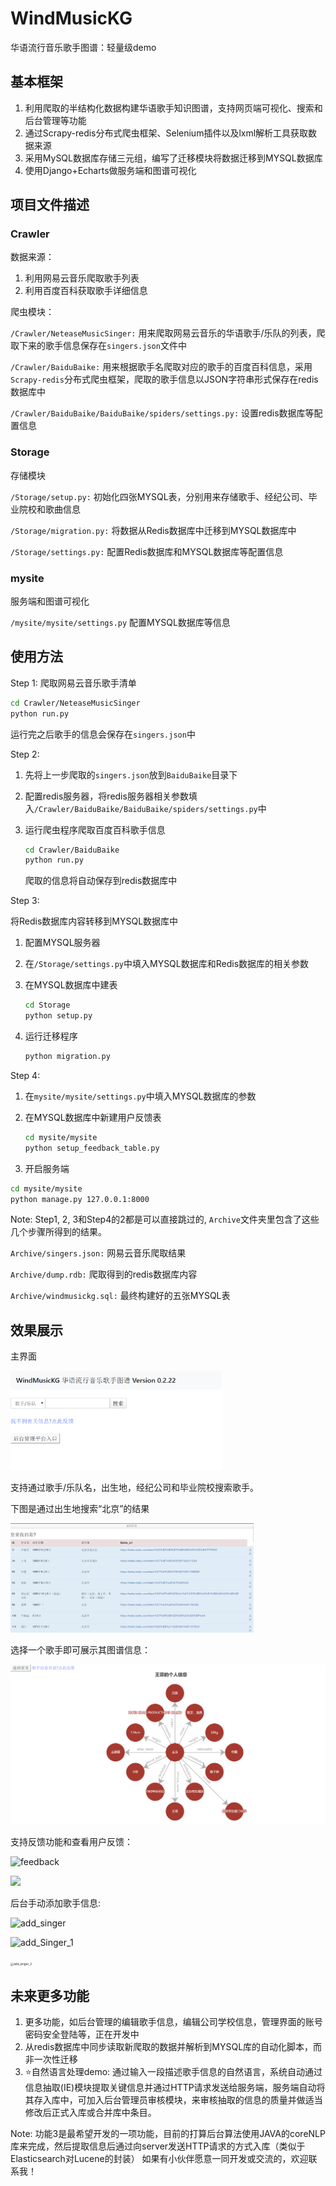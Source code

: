 # WindMusicKG

华语流行音乐歌手图谱：轻量级demo

## 基本框架

1. 利用爬取的半结构化数据构建华语歌手知识图谱，支持网页端可视化、搜索和后台管理等功能
2. 通过Scrapy-redis分布式爬虫框架、Selenium插件以及lxml解析工具获取数据来源
3. 采用MySQL数据库存储三元组，编写了迁移模块将数据迁移到MYSQL数据库
4. 使用Django+Echarts做服务端和图谱可视化

## 项目文件描述

### Crawler

数据来源：

1. 利用网易云音乐爬取歌手列表
2. 利用百度百科获取歌手详细信息

爬虫模块：

`/Crawler/NeteaseMusicSinger:` 用来爬取网易云音乐的华语歌手/乐队的列表，爬取下来的歌手信息保存在`singers.json`文件中

`/Crawler/BaiduBaike:` 用来根据歌手名爬取对应的歌手的百度百科信息，采用`Scrapy-redis`分布式爬虫框架，爬取的歌手信息以JSON字符串形式保存在redis数据库中

`/Crawler/BaiduBaike/BaiduBaike/spiders/settings.py:` 设置redis数据库等配置信息

### Storage

存储模块

`/Storage/setup.py:` 初始化四张MYSQL表，分别用来存储歌手、经纪公司、毕业院校和歌曲信息

`/Storage/migration.py:` 将数据从Redis数据库中迁移到MYSQL数据库中

`/Storage/settings.py:` 配置Redis数据库和MYSQL数据库等配置信息

### mysite

服务端和图谱可视化

`/mysite/mysite/settings.py` 配置MYSQL数据库等信息

## 使用方法

Step 1: 爬取网易云音乐歌手清单

```bash
cd Crawler/NeteaseMusicSinger
python run.py
```

运行完之后歌手的信息会保存在`singers.json`中

Step 2: 

1. 先将上一步爬取的`singers.json`放到`BaiduBaike`目录下

2. 配置redis服务器，将redis服务器相关参数填入`/Crawler/BaiduBaike/BaiduBaike/spiders/settings.py`中

3. 运行爬虫程序爬取百度百科歌手信息

   ```bash
   cd Crawler/BaiduBaike
   python run.py
   ```

   爬取的信息将自动保存到redis数据库中

Step 3:

将Redis数据库内容转移到MYSQL数据库中

1. 配置MYSQL服务器

2. 在`/Storage/settings.py`中填入MYSQL数据库和Redis数据库的相关参数

3. 在MYSQL数据库中建表

   ```bash
   cd Storage
   python setup.py
   ```

4. 运行迁移程序

   ```bash
   python migration.py
   ```

Step 4:

1. 在`mysite/mysite/settings.py`中填入MYSQL数据库的参数

2. 在MYSQL数据库中新建用户反馈表

   ```bash
   cd mysite/mysite
   python setup_feedback_table.py
   ```

3. 开启服务端

```bash
cd mysite/mysite
python manage.py 127.0.0.1:8000
```

Note: Step1, 2, 3和Step4的2都是可以直接跳过的, `Archive`文件夹里包含了这些几个步骤所得到的结果。

`Archive/singers.json:` 网易云音乐爬取结果

`Archive/dump.rdb:` 爬取得到的redis数据库内容

`Archive/windmusickg.sql:` 最终构建好的五张MYSQL表

## 效果展示

主界面

<img src="/Img/Main.PNG" alt="Main" style="zoom:33%;" />

支持通过歌手/乐队名，出生地，经纪公司和毕业院校搜索歌手。

下图是通过出生地搜索“北京”的结果

<img src="/Img/search.PNG" alt="Search" style="zoom:38%;" />

选择一个歌手即可展示其图谱信息：

![singer](/Img/singer.PNG)

支持反馈功能和查看用户反馈：

![feedback](C:\Users\HuangDafeng\Desktop\workstation\WindMusicKG\Img\feedback.PNG)

![](C:\Users\HuangDafeng\Desktop\workstation\WindMusicKG\Img\view_feedback.PNG)

后台手动添加歌手信息:

![add_singer](C:\Users\HuangDafeng\Desktop\workstation\WindMusicKG\Img\add_singer.PNG)

![add_Singer_1](C:\Users\HuangDafeng\Desktop\workstation\WindMusicKG\Img\add_singer_1.PNG)

<img src="C:\Users\HuangDafeng\Desktop\workstation\WindMusicKG\Img\add_singer_2.PNG" alt="add_singer_2" style="zoom:33%;" />

## 未来更多功能

1. 更多功能，如后台管理的编辑歌手信息，编辑公司学校信息，管理界面的账号密码安全登陆等，正在开发中
2. 从redis数据库中同步读取新爬取的数据并解析到MYSQL库的自动化脚本，而非一次性迁移
3. :star:自然语言处理demo: 通过输入一段描述歌手信息的自然语言，系统自动通过信息抽取(IE)模块提取关键信息并通过HTTP请求发送给服务端，服务端自动将其存入库中，可加入后台管理员审核模块，来审核抽取的信息的质量并做适当修改后正式入库或合并库中条目。

Note: 功能3是最希望开发的一项功能，目前的打算后台算法使用JAVA的coreNLP库来完成，然后提取信息后通过向server发送HTTP请求的方式入库（类似于Elasticsearch对Lucene的封装） 如果有小伙伴愿意一同开发或交流的，欢迎联系我！

